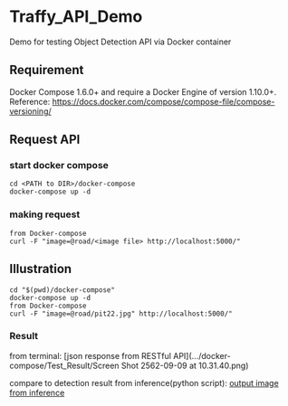 # Traffy_API_Demo
Demo for testing Object Detection API via Docker container

## Requirement
Docker Compose 1.6.0+ and require a Docker Engine of version 1.10.0+.
Reference: https://docs.docker.com/compose/compose-file/compose-versioning/

## Request API

### start docker compose
```
cd <PATH to DIR>/docker-compose
docker-compose up -d
```

### making request
```
from Docker-compose
curl -F "image=@road/<image file> http://localhost:5000/"
```

## Illustration
```
cd "$(pwd)/docker-compose"
docker-compose up -d
from Docker-compose
curl -F "image=@road/pit22.jpg" http://localhost:5000/"
```
### Result
from terminal:
[json response from RESTful API](.../docker-compose/Test_Result/Screen Shot 2562-09-09 at 10.31.40.png)

compare to detection result from inference(python script):
[output image from inference](.../docker-compose/Test_Result/pit22.jpg)
